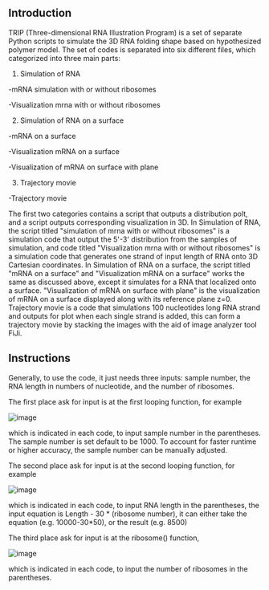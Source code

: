 ## Introduction
TRIP (Three-dimensional RNA Illustration Program) is a set of separate Python scripts to simulate the 3D RNA folding shape based on hypothesized polymer model.
The set of codes is separated into six different files, which categorized into three main parts: 

1. Simulation of RNA 

-mRNA simulation with or without ribosomes

-Visualization mrna with or without ribosomes

2. Simulation of RNA on a surface

-mRNA on a surface

-Visualization mRNA on a surface

-Visualization of mRNA on surface with plane

3. Trajectory movie

-Trajectory movie

The first two categories contains a script that outputs a distribution polt, and a script outputs corresponding visualization in 3D.
In Simulation of RNA, the script titled "simulation of mrna with or without ribosomes" is a simulation code that output the 5'-3' distribution from the samples of simulation, and code titled "Visualization mrna with or without ribosomes" is a simulation code that generates one strand of input length of RNA onto 3D Cartesian coordinates.
In Simulation of RNA on a surface,  the script titled "mRNA on a surface" and "Visualization mRNA on a surface" works the same as discussed above, except it simulates for a RNA that localized onto a surface. "Visualization of mRNA on surface with plane" is the visualization of mRNA on a surface displayed along with its reference plane z=0.
Trajectory movie is a code that simulations 100 nucleotides long RNA strand and outputs for plot when each single strand is added, this can form a trajectory movie by stacking the images with the aid of image analyzer tool FiJi.

## Instructions
Generally, to use the code, it just needs three inputs: sample number, the RNA length in numbers of nucleotide, and the number of ribosomes.

The first place ask for input is at the first looping function, for example

![image](https://user-images.githubusercontent.com/75511362/133612275-fa74cd18-cd7a-475c-8e67-eba2f62f9dce.png)

which is indicated in each code, to input sample number in the parentheses. The sample number is set default to be 1000. To account for faster runtime or higher accuracy, the sample number can be manually adjusted.

The second place ask for input is at the second looping function, for example

![image](https://user-images.githubusercontent.com/75511362/133612501-029a9fb3-c56f-4b91-8876-b7f45b67d6b2.png)

which is indicated in each code, to input RNA length in the parentheses, the input equation is Length - 30 * (ribosome number), it can either take the equation (e.g. 10000-30*50), or the result (e.g. 8500)

The third place ask for input is at the ribosome() function, 

![image](https://user-images.githubusercontent.com/75511362/133612850-264ec8c0-8736-45ca-99ef-e2cde6a77691.png)


which is indicated in each code, to input the number of ribosomes in the parentheses.
